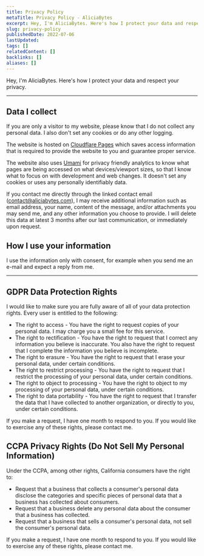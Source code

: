 ```yaml
---
title: Privacy Policy
metaTitle: Privacy Policy - AliciaBytes
excerpt: Hey, I'm AliciaBytes. Here's how I protect your data and respect your privacy.
slug: privacy-policy
publishedDate: 2022-07-06
lastUpdated:
tags: []
relatedContent: []
backlinks: []
aliases: []
---
```


Hey, I'm AliciaBytes. Here's how I protect your data and respect your privacy.

---

## Data I collect

If you are only a visitor to my website, please know that I do not collect any personal data. I also don't set any cookies or do any other logging.

The website is hosted on [Cloudflare Pages](https://pages.cloudflare.com/) which saves access information that is required to provide the website to you and guarantee proper service.

The website also uses [Umami](https://umami.is/) for privacy friendly analytics to know what pages are being accessed on what devices/viewport sizes, so that I know what to focus on with development and web changes. It doesn't set any cookies or uses any personally identifiably data.

If you contact me directly through the linked contact email ([contact@aliciabytes.com](mailto:contact@aliciabytes.com)), I may receive additional information such as email address, your name, content of the message, and/or attachments you may send me, and any other information you choose to provide. I will delete this data at latest 3 months after our last communication, or immediately upon request.

## How I use your information

I use the information only with consent, for example when you send me an e-mail and expect a reply from me.

---

## GDPR Data Protection Rights

I would like to make sure you are fully aware of all of your data protection rights. Every user is entitled to the following:

- The right to access - You have the right to request copies of your personal data. I may charge you a small fee for this service.
- The right to rectification - You have the right to request that I correct any information you believe is inaccurate. You also have the right to request that I complete the information you believe is incomplete.
- The right to erasure - You have the right to request that I erase your personal data, under certain conditions.
- The right to restrict processing - You have the right to request that I restrict the processing of your personal data, under certain conditions.
- The right to object to processing - You have the right to object to my processing of your personal data, under certain conditions.
- The right to data portability - You have the right to request that I transfer the data that I have collected to another organization, or directly to you, under certain conditions.

If you make a request, I have one month to respond to you. If you would like to exercise any of these rights, please contact me.

## CCPA Privacy Rights (Do Not Sell My Personal Information)

Under the CCPA, among other rights, California consumers have the right to:

- Request that a business that collects a consumer's personal data disclose the categories and specific pieces of personal data that a business has collected about consumers.
- Request that a business delete any personal data about the consumer that a business has collected.
- Request that a business that sells a consumer's personal data, not sell the consumer's personal data.

If you make a request, I have one month to respond to you. If you would like to exercise any of these rights, please contact me.
